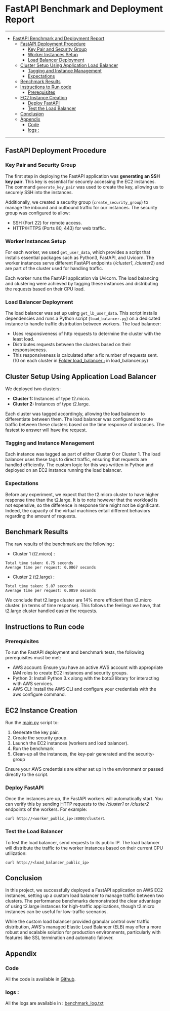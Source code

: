 # FastAPI Benchmark and Deployment Report

---
- [FastAPI Benchmark and Deployment Report](#fastapi-benchmark-and-deployment-report)
  - [FastAPI Deployment Procedure](#fastapi-deployment-procedure)
    - [Key Pair and Security Group](#key-pair-and-security-group)
    - [Worker Instances Setup](#worker-instances-setup)
    - [Load Balancer Deployment](#load-balancer-deployment)
  - [Cluster Setup Using Application Load Balancer](#cluster-setup-using-application-load-balancer)
    - [Tagging and Instance Management](#tagging-and-instance-management)
    - [Expectations](#expectations)
  - [Benchmark Results](#benchmark-results)
  - [Instructions to Run code](#instructions-to-run-code)
    - [Prerequisites](#prerequisites)
  - [EC2 Instance Creation](#ec2-instance-creation)
    - [Deploy FastAPI](#deploy-fastapi)
    - [Test the Load Balancer](#test-the-load-balancer)
  - [Conclusion](#conclusion)
  - [Appendix](#appendix)
    - [Code](#code)
    - [logs :](#logs-)

---

## FastAPI Deployment Procedure

### Key Pair and Security Group

The first step in deploying the FastAPI application was **generating an SSH key pair**. This key is essential for securely accessing the EC2 instances. The command `generate_key_pair` was used to create the key, allowing us to securely SSH into the instances.

Additionally, we created a security group (`create_security_group`) to manage the inbound and outbound traffic for our instances. The security group was configured to allow:

- SSH (Port 22) for remote access.
- HTTP/HTTPS (Ports 80, 443) for web traffic.

### Worker Instances Setup

For each worker, we used `get_user_data`, which provides a script that installs essential packages such as Python3, FastAPI, and Uvicorn. The worker instances serve different FastAPI endpoints (_/cluster1_, _/cluster2_) and are part of the cluster used for handling traffic.

Each worker runs the FastAPI application via Uvicorn. The load balancing and clustering were achieved by tagging these instances and distributing the requests based on their CPU load.

### Load Balancer Deployment

The load balancer was set up using `get_lb_user_data`. This script installs dependencies and runs a Python script (`load_balancer.py`) on a dedicated instance to handle traffic distribution between workers. The load balancer:

- Uses responsiveness of http requests to determine the cluster with the least load.
- Distributes requests between the clusters based on their responsiveness.
- This responsiveness is calculated after a fix number of requests sent. (10 on each cluster in [Folder load\_balancer :](#folder-load_balancer-) in load_balancer.py)

## Cluster Setup Using Application Load Balancer

We deployed two clusters:

- **Cluster 1:** Instances of type t2.micro.
- **Cluster 2:** Instances of type t2.large.

Each cluster was tagged accordingly, allowing the load balancer to differentiate between them. The load balancer was configured to route traffic between these clusters based on the time response of instances. The fastest to answer will have the request.

### Tagging and Instance Management

Each instance was tagged as part of either Cluster 0 or Cluster 1. The load balancer uses these tags to direct traffic, ensuring that requests are handled efficiently. The custom logic for this was written in Python and deployed on an EC2 instance running the load balancer.

### Expectations

Before any experiment, we expect that the t2.micro cluster to have higher response time than the t2.large. It is to note however that the workload is not expensive, so the difference in response time might not be significant.
Indeed, the capacity of the virtual machines entail different behaviors regarding the amount of requests. 

## Benchmark Results 

The raw results of the benchmark are the following : 
- Cluster 1 (t2.micro) : 
```
Total time taken: 6.75 seconds
Average time per request: 0.0067 seconds
```
- Cluster 2 (t2.large) : 
```
Total time taken: 5.87 seconds
Average time per request: 0.0059 seconds
```

We conclude that t2.large cluster are 14% more efficient than t2.micro cluster. (in terms of time response). 
This follows the feelings we have, that t2.large cluster handled easier the requests. 


## Instructions to Run code

### Prerequisites 

To run the FastAPI deployment and benchmark tests, the following prerequisites must be met:

    
- AWS account: Ensure you have an active AWS account with appropriate IAM roles to create EC2 instances and security groups.
- Python 3: Install Python 3.x along with the boto3 library for interacting with AWS services.
- AWS CLI: Install the AWS CLI and configure your credentials with the aws configure command.

## EC2 Instance Creation 

Run the [main.py](main.py) script to:

1. Generate the key pair.
2. Create the security group.
3. Launch the EC2 instances (workers and load balancer).
4. Run the benchmark
5. Clean-up all the instances, the key-pair generated and the security-group 

Ensure your AWS credentials are either set up in the environment or passed directly to the script.

### Deploy FastAPI

Once the instances are up, the FastAPI workers will automatically start. You can verify this by sending HTTP requests to the _/cluster1_ or _/cluster2_ endpoints of the workers. For example:
```
curl http://<worker_public_ip>:8000/cluster1
```
### Test the Load Balancer

To test the load balancer, send requests to its public IP. The load balancer will distribute the traffic to the worker instances based on their current CPU utilization:
```
curl http://<load_balancer_public_ip>
```

## Conclusion 

In this project, we successfully deployed a FastAPI application on AWS EC2 instances, setting up a custom load balancer to manage traffic between two clusters. The performance benchmarks demonstrated the clear advantage of using t2.large instances for high-traffic applications, though t2.micro instances can be useful for low-traffic scenarios.

While the custom load balancer provided granular control over traffic distribution, AWS's managed Elastic Load Balancer (ELB) may offer a more robust and scalable solution for production environments, particularly with features like SSL termination and automatic failover.

## Appendix

### Code 

All the code is available in [Github](https://github.com/Papushkado/Advanced_Cloud_Computing_TP1).

### logs :

All the logs are available in : [benchmark_log.txt](benchmark_log.txt)